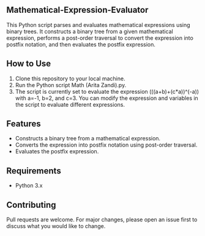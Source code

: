 ## Mathematical-Expression-Evaluator
This Python script parses and evaluates mathematical expressions using binary trees. It constructs a binary tree from a given mathematical expression, performs a post-order traversal to convert the expression into postfix notation, and then evaluates the postfix expression.

## How to Use
1. Clone this repository to your local machine.
2. Run the Python script Math (Arita Zandi).py.
3. The script is currently set to evaluate the expression (((a+b)+(c*a))^(-a)) with a=-1, b=2, and c=3. You can modify the expression and variables in the script to evaluate different expressions.

## Features
- Constructs a binary tree from a mathematical expression.
- Converts the expression into postfix notation using post-order traversal.
- Evaluates the postfix expression.

## Requirements
- Python 3.x

## Contributing
Pull requests are welcome. For major changes, please open an issue first to discuss what you would like to change.
